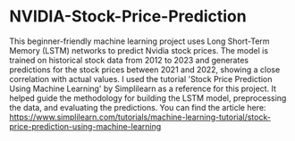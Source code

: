 # NVIDIA-Stock-Price-Prediction
This beginner-friendly machine learning project uses Long Short-Term Memory (LSTM) networks to predict Nvidia stock prices. The model is trained on historical stock data from 2012 to 2023 and generates predictions for the stock prices between 2021 and 2022, showing a close correlation with actual values. I used the tutorial 'Stock Price Prediction Using Machine Learning' by Simplilearn as a reference for this project. It helped guide the methodology for building the LSTM model, preprocessing the data, and evaluating the predictions. You can find the article here: https://www.simplilearn.com/tutorials/machine-learning-tutorial/stock-price-prediction-using-machine-learning
